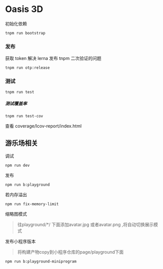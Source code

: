 # Oasis 3D
初始化依赖
```
tnpm run bootstrap
```

### 发布

获取 token 解决 lerna 发布 tnpm 二次验证的问题

```
tnpm run otp:release
```

### 测试

```
tnpm run test
```

##### 测试覆盖率

```
tnpm run test-cov
```

查看 coverage/lcov-report/index.html

## 游乐场相关
调试

```
npm run dev
```

发布

```
npm run b:playground
```

若内存溢出

```
npm run fix-memory-limit
```

缩略图模式
> 往playground/*/ 下面添加avatar.jpg 或者avatar.png ,将自动切换展示模式


发布小程序版本
> 将构建产物copy到小程序仓库的page/playground下面
```
npm run b:playground-miniprogram

```
